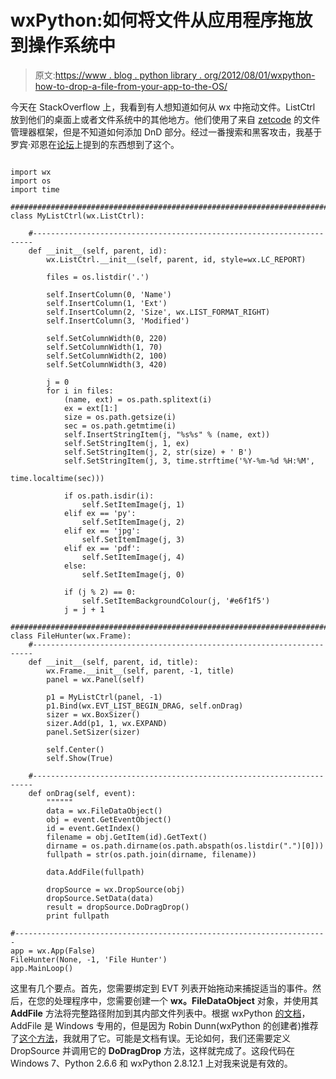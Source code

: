 # wxPython:如何将文件从应用程序拖放到操作系统中

> 原文:[https://www . blog . python library . org/2012/08/01/wxpython-how-to-drop-a-file-from-your-app-to-the-OS/](https://www.blog.pythonlibrary.org/2012/08/01/wxpython-how-to-drag-and-drop-a-file-from-your-app-to-the-os/)

今天在 StackOverflow 上，我看到有人想知道如何从 wx 中拖动文件。ListCtrl 放到他们的桌面上或者文件系统中的其他地方。他们使用了来自 [zetcode](http://zetcode.com/wxpython/skeletons/) 的文件管理器框架，但是不知道如何添加 DnD 部分。经过一番搜索和黑客攻击，我基于罗宾·邓恩在[论坛](http://wxpython-users.1045709.n5.nabble.com/Creating-file-DropSource-programatically-td2344103.html)上提到的东西想到了这个。

```

import wx
import os
import time

########################################################################
class MyListCtrl(wx.ListCtrl):

    #----------------------------------------------------------------------
    def __init__(self, parent, id):
        wx.ListCtrl.__init__(self, parent, id, style=wx.LC_REPORT)

        files = os.listdir('.')

        self.InsertColumn(0, 'Name')
        self.InsertColumn(1, 'Ext')
        self.InsertColumn(2, 'Size', wx.LIST_FORMAT_RIGHT)
        self.InsertColumn(3, 'Modified')

        self.SetColumnWidth(0, 220)
        self.SetColumnWidth(1, 70)
        self.SetColumnWidth(2, 100)
        self.SetColumnWidth(3, 420)

        j = 0
        for i in files:
            (name, ext) = os.path.splitext(i)
            ex = ext[1:]
            size = os.path.getsize(i)
            sec = os.path.getmtime(i)
            self.InsertStringItem(j, "%s%s" % (name, ext))
            self.SetStringItem(j, 1, ex)
            self.SetStringItem(j, 2, str(size) + ' B')
            self.SetStringItem(j, 3, time.strftime('%Y-%m-%d %H:%M', 
                                                   time.localtime(sec)))

            if os.path.isdir(i):
                self.SetItemImage(j, 1)
            elif ex == 'py':
                self.SetItemImage(j, 2)
            elif ex == 'jpg':
                self.SetItemImage(j, 3)
            elif ex == 'pdf':
                self.SetItemImage(j, 4)
            else:
                self.SetItemImage(j, 0)

            if (j % 2) == 0:
                self.SetItemBackgroundColour(j, '#e6f1f5')
            j = j + 1

########################################################################
class FileHunter(wx.Frame):
    #----------------------------------------------------------------------
    def __init__(self, parent, id, title):
        wx.Frame.__init__(self, parent, -1, title)
        panel = wx.Panel(self)

        p1 = MyListCtrl(panel, -1)
        p1.Bind(wx.EVT_LIST_BEGIN_DRAG, self.onDrag)
        sizer = wx.BoxSizer()
        sizer.Add(p1, 1, wx.EXPAND)
        panel.SetSizer(sizer)

        self.Center()
        self.Show(True)

    #----------------------------------------------------------------------
    def onDrag(self, event):
        """"""
        data = wx.FileDataObject()
        obj = event.GetEventObject()
        id = event.GetIndex()
        filename = obj.GetItem(id).GetText()
        dirname = os.path.dirname(os.path.abspath(os.listdir(".")[0]))
        fullpath = str(os.path.join(dirname, filename))

        data.AddFile(fullpath)

        dropSource = wx.DropSource(obj)
        dropSource.SetData(data)
        result = dropSource.DoDragDrop()
        print fullpath

#----------------------------------------------------------------------
app = wx.App(False)
FileHunter(None, -1, 'File Hunter')
app.MainLoop()

```

这里有几个要点。首先，您需要绑定到 EVT 列表开始拖动来捕捉适当的事件。然后，在您的处理程序中，您需要创建一个 **wx。FileDataObject** 对象，并使用其 **AddFile** 方法将完整路径附加到其内部文件列表中。根据 wxPython [的文档](http://wxpython.org/Phoenix/docs/html/FileDataObject.html)，AddFile 是 Windows 专用的，但是因为 Robin Dunn(wxPython 的创建者)推荐了[这个方法](http://wxpython-users.1045709.n5.nabble.com/Creating-file-DropSource-programatically-td2344103.html)，我就用了它。可能是文档有误。无论如何，我们还需要定义 DropSource 并调用它的 **DoDragDrop** 方法，这样就完成了。这段代码在 Windows 7、Python 2.6.6 和 wxPython 2.8.12.1 上对我来说是有效的。